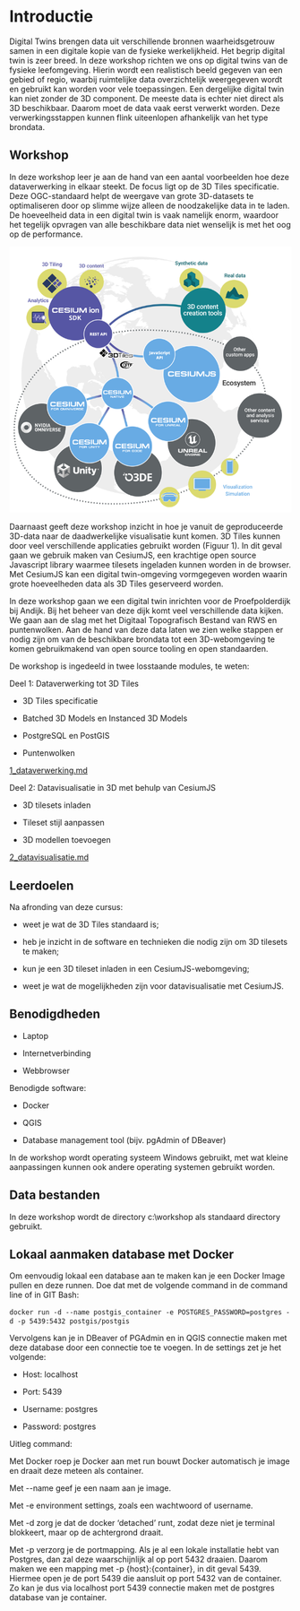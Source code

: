 # Introductie 

Digital Twins brengen data uit verschillende bronnen waarheidsgetrouw samen in een digitale kopie van de fysieke werkelijkheid. Het begrip digital twin is zeer breed. In deze workshop richten we ons op digital twins van de fysieke leefomgeving. Hierin wordt een realistisch beeld gegeven van een gebied of regio, waarbij ruimtelijke data overzichtelijk weergegeven wordt en gebruikt kan worden voor vele toepassingen. Een dergelijke digital twin kan niet zonder de 3D component. De meeste data is echter niet direct als 3D beschikbaar. Daarom moet de data vaak eerst verwerkt worden. Deze verwerkingsstappen kunnen flink uiteenlopen afhankelijk van het type brondata. 

## Workshop

In deze workshop leer je aan de hand van een aantal voorbeelden hoe deze dataverwerking in elkaar steekt. De focus ligt op de 3D Tiles specificatie. Deze OGC-standaard helpt de weergave van grote 3D-datasets te optimaliseren door op slimme wijze alleen de noodzakelijke data in te laden. De hoeveelheid data in een digital twin is vaak namelijk enorm, waardoor het tegelijk opvragen van alle beschikbare data niet wenselijk is met het oog op de performance. 

<img src = "3dtiles_ecosysteem.png">

Daarnaast geeft deze workshop inzicht in hoe je vanuit de geproduceerde 3D-data naar de daadwerkelijke visualisatie kunt komen. 3D Tiles kunnen door veel verschillende applicaties gebruikt worden (Figuur 1). In dit geval gaan we gebruik maken van CesiumJS, een krachtige open source Javascript library waarmee tilesets ingeladen kunnen worden in de browser. Met CesiumJS kan een digital twin-omgeving vormgegeven worden waarin grote hoeveelheden data als 3D Tiles geserveerd worden. 

In deze workshop gaan we een digital twin inrichten voor de Proefpolderdijk bij Andijk. Bij het beheer van deze dijk komt veel verschillende data kijken. We gaan aan de slag met het Digitaal Topografisch Bestand van RWS en puntenwolken. Aan de hand van deze data laten we zien welke stappen er nodig zijn om van de beschikbare brondata tot een 3D-webomgeving te komen gebruikmakend van open source tooling en open standaarden.  

De workshop is ingedeeld in twee losstaande modules, te weten: 

Deel 1: Dataverwerking tot 3D Tiles 

- 3D Tiles specificatie 

- Batched 3D Models en Instanced 3D Models 

- PostgreSQL en PostGIS 

- Puntenwolken 

[1_dataverwerking.md](1_dataverwerking.md)

Deel 2: Datavisualisatie in 3D met behulp van CesiumJS 

- 3D tilesets inladen 

- Tileset stijl aanpassen 

- 3D modellen toevoegen 

[2_datavisualisatie.md](1_datavisualisatie.md)

## Leerdoelen 

Na afronding van deze cursus: 

- weet je wat de 3D Tiles standaard is; 

- heb je inzicht in de software en technieken die nodig zijn om 3D tilesets te maken; 

- kun je een 3D tileset inladen in een CesiumJS-webomgeving; 

- weet je wat de mogelijkheden zijn voor datavisualisatie met CesiumJS. 

## Benodigdheden

- Laptop

- Internetverbinding

- Webbrowser

Benodigde software:

- Docker

- QGIS

- Database management tool (bijv. pgAdmin of DBeaver)

In de workshop wordt operating systeem Windows gebruikt, met wat kleine aanpassingen kunnen
ook andere operating systemen gebruikt worden. 

## Data bestanden

In deze workshop wordt de directory c:\workshop als standaard directory gebruikt.

## Lokaal aanmaken database met Docker 

Om eenvoudig lokaal een database aan te maken kan je een Docker Image pullen en deze runnen. Doe dat met de volgende command in de command line of in GIT Bash: 

```
docker run -d --name postgis_container -e POSTGRES_PASSWORD=postgres -d -p 5439:5432 postgis/postgis 
```

Vervolgens kan je in DBeaver of PGAdmin en in QGIS connectie maken met deze database door een connectie toe te voegen. In de settings zet je het volgende: 

- Host: localhost 

- Port: 5439 

- Username: postgres 

- Password: postgres 

Uitleg command: 

Met Docker roep je Docker aan met run bouwt Docker automatisch je image en draait deze meteen als container. 

Met --name geef je een naam aan je image. 

Met -e environment settings, zoals een wachtwoord of username. 

Met -d zorg je dat de docker ‘detached’ runt, zodat deze niet je terminal blokkeert, maar op de achtergrond draait. 

Met -p verzorg je de portmapping. Als je al een lokale installatie hebt van Postgres, dan zal deze waarschijnlijk al op port 5432 draaien. Daarom maken we een mapping met -p {host}:{container}, in dit geval 5439. Hiermee open je de port 5439 die aansluit op port 5432 van de container. Zo kan je dus via localhost port 5439 connectie maken met de postgres database van je container. 

 

